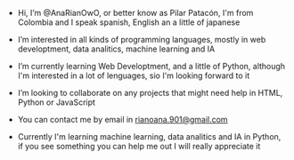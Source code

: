 -  Hi, I’m @AnaRianOwO, or better know as Pilar Patacón, I'm from Colombia and I speak spanish, English an a little of japanese
-  I’m interested in all kinds of programming languages, mostly in web developtment, data analitics, machine learning and IA
-  I’m currently learning Web Developtment, and a little of Python, although I'm interested in a lot of lenguages, sio I'm looking forward to it
-  I’m looking to collaborate on any projects that might need help in HTML, Python or JavaScript
-  You can contact me by email in rianoana.901@gmail.com

- Currently I'm learning machine learning, data analitics and IA in Python, if you see something you can help me out I will really appreciate it

<!---
AnaRianOwO/AnaRianOwO is a ✨ special ✨ repository because its `README.md` (this file) appears on your GitHub profile.
You can click the Preview link to take a look at your changes.
--->
